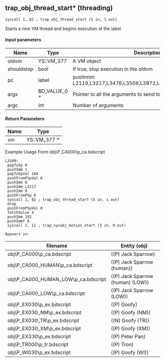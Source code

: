 ## trap_obj_thread_start* (threading)

`syscall 1, 82 ; trap_obj_thread_start (5 in, 1 out)`

Starts a new VM thread and begins execution at the label

#### Input parameters
| Name | Type | Description
|------|------|------------
| oldvm   | YS::VM_377   | A VM object
| shouldstop   | bool   | If true, stop execution in the oldvm
| pc   | label   | pushImm: L2119,L3217,L3476,L3506,L3972,L4539,L5303,L5484,L6113
| args   | BD_VALUE_0 *   | Pointer to all the arguments to send to the thread
| argc   | int   | Number of arguments


#### Return Parameters
| Name | Type
|------|-----
| vm   | YS::VM_377 *   
Example Usage From obj\P_CA000\p_ca.bdscript
```plaintext
L3109:
 popToSp 0
 pushImm 1
 popToSpVal 104
 pushFromPSpVal 0
 pushImm 0
 pushImm L3217
 pushImm 0
 pushFromFSp 0
 syscall 1, 82 ; trap_obj_thread_start (5 in, 1 out)
 drop 
 pushFromPSpVal 0
 fetchValue 4
 pushImm 192
 pushImmf 0
 syscall 1, 11 ; trap_sysobj_motion_start (3 in, 0 out)
```





	Appears in:
| filename | Entity (obj)
|----------|-------------
| obj\P_CA000\p_ca.bdscript       | ((P) Jack Sparrow)          
| obj\P_CA000_HUMAN\p_ca.bdscript       | ((P) Jack Sparrow (human))          
| obj\P_CA000_HUMAN_LOW\p_ca.bdscript       | ((P) Jack Sparrow (human) (LOW))          
| obj\P_CA000_LOW\p_ca.bdscript       | ((P) Jack Sparrow (LOW))          
| obj\P_EX030\p_ex.bdscript       | ((P) Goofy)          
| obj\P_EX030_NM\p_ex.bdscript       | ((P) Goofy (NM))          
| obj\P_EX030_TR\p_ex.bdscript       | ((N) Goofy (TR))          
| obj\P_EX030_XM\p_ex.bdscript       | ((P) Goofy (XM))          
| obj\P_EX330\p_ex.bdscript       | ((P) Peter Pan)          
| obj\P_TR000\p_tr.bdscript       | ((P) Tron)          
| obj\P_WI030\p_ex.bdscript       | ((P) Goofy (WI))          



